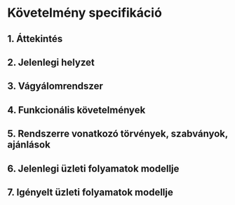 # Követelmény specifikáció

## 1. Áttekintés

## 2. Jelenlegi helyzet

## 3. Vágyálomrendszer

## 4. Funkcionális követelmények

## 5. Rendszerre vonatkozó törvények, szabványok, ajánlások

## 6. Jelenlegi üzleti folyamatok modellje

## 7. Igényelt üzleti folyamatok modellje
